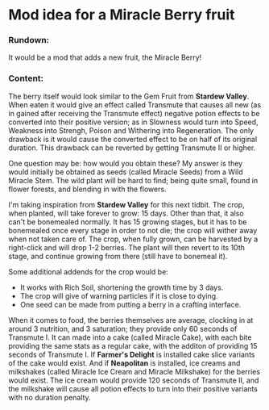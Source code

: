 # Mod idea for a Miracle Berry fruit
### Rundown:
It would be a mod that adds a new fruit, the Miracle Berry!
### Content:
The berry itself would look similar to the Gem Fruit from __Stardew Valley__. When eaten it would give an effect called Transmute that causes all new (as in gained after receiving the Transmute effect) negative potion effects to be converted into their positive version; as in Slowness would turn into Speed, Weakness into Strengh, Poison and Withering into Regeneration. The only drawback is it would cause the converted effect to be on half of its original duration. This drawback can be reverted by getting Transmute II or higher.

One question may be: how would you obtain these? My answer is they would initially be obtained as seeds (called Miracle Seeds) from a Wild Miracle Stem. The wild plant will be hard to find; being quite small, found in flower forests, and blending in with the flowers.

I'm taking inspiration from __Stardew Valley__ for this next tidbit. The crop, when planted, will take forever to grow: 15 days. Other than that, it also can't be bonemealed normally. It has 15 growing stages, but it has to be bonemealed once every stage in order to not die; the crop will wither away when not taken care of. The crop, when fully grown, can be harvested by a right-click and will drop 1-2 berries. The plant will then revert to its 10th stage, and continue growing from there (still have to bonemeal it).

Some additional addends for the crop would be:
- It works with Rich Soil, shortening the growth time by 3 days.
- The crop will give of warning particles if it is close to dying.
- One seed can be made from putting a berry in a crafting interface.

When it comes to food, the berries themselves are average, clocking in at around 3 nutrition, and 3 saturation; they provide only 60 seconds of Transmute I. It can made into a cake (called Miracle Cake), with each bite providing the same stats as a regular cake, with the additon of providing 15 seconds of Transmute I. If __Farmer's Delight__ is installed cake slice variants of the cake would exist. And if __Neapolitan__ is installed, ice creams and milkshakes (called Miracle Ice Cream and Miracle Milkshake) for the berries would exist. The ice cream would provide 120 seconds of Transmute II, and the milkshake will cause all potion effects to turn into their positive variants with no duration penalty.
